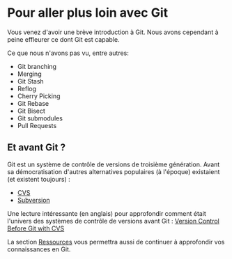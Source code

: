 # Pour aller plus loin avec Git

Vous venez d'avoir une brève introduction à Git. Nous avons cependant à peine effleurer ce dont Git est capable.

Ce que nous n'avons pas vu, entre autres:

* Git branching
* Merging
* Git Stash
* Reflog
* Cherry Picking
* Git Rebase
* Git Bisect
* Git submodules
* Pull Requests

## Et avant Git ?

Git est un système de contrôle de versions de troisième génération. Avant sa démocratisation d'autres alternatives populaires (à l'époque) existaient (et existent toujours) :

* [CVS](https://fr.wikipedia.org/wiki/Concurrent_versions_system)
* [Subversion](https://fr.wikipedia.org/wiki/Apache_Subversion)

Une lecture intéressante (en anglais) pour approfondir comment était l'univers des systèmes de contrôle de versions avant Git : [Version Control Before Git with CVS](https://twobithistory.org/2018/07/07/cvs.html)

La section [Ressources](resources.md) vous permettra aussi de continuer à approfondir vos connaissances en Git.